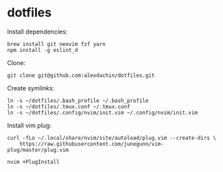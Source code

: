 # dotfiles

Install dependencies:
```
brew install git neovim fzf yarn
npm install -g eslint_d
```

Clone:

```
git clone git@github.com:alexdachin/dotfiles.git
```

Create symlinks:

```
ln -s ~/dotfiles/.bash_profile ~/.bash_profile
ln -s ~/dotfiles/.tmux.conf ~/.tmux.conf
ln -s ~/dotfiles/.config/nvim/init.vim ~/.config/nvim/init.vim
```

Install vim plug:

```
curl -fLo ~/.local/share/nvim/site/autoload/plug.vim --create-dirs \
    https://raw.githubusercontent.com/junegunn/vim-plug/master/plug.vim
```

```
nvim +PlugInstall
```

